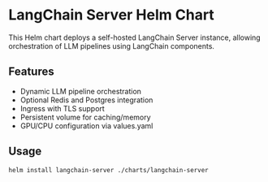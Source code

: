# LangChain Server Helm Chart

This Helm chart deploys a self-hosted LangChain Server instance, allowing orchestration of LLM pipelines using LangChain components.

## Features
- Dynamic LLM pipeline orchestration
- Optional Redis and Postgres integration
- Ingress with TLS support
- Persistent volume for caching/memory
- GPU/CPU configuration via values.yaml

## Usage

```bash
helm install langchain-server ./charts/langchain-server
